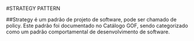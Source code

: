 #STRATEGY PATTERN



##Strategy é um padrão de projeto de software, pode ser chamado de policy. Este padrão foi documentado no Catálogo GOF, sendo categorizado como um padrão comportamental de desenvolvimento de software.